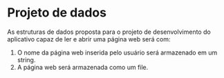 # Projeto de dados

As estruturas de dados proposta para o projeto de desenvolvimento do aplicativo capaz de ler e abrir uma página web será com:

1. O nome da página web inserida pelo usuário será armazenado em um string. 
2. A página web será armazenada como um file.

